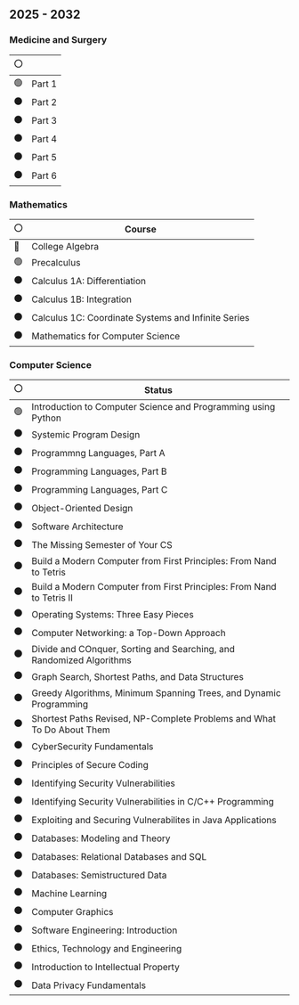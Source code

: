 ## 2025 - 2032

### Medicine and Surgery
|⚪️| |
|---|---|
|🟢|Part 1|
|⚫️|Part 2|
|⚫️|Part 3|
|⚫️|Part 4|
|⚫️|Part 5|
|⚫️|Part 6|


### Mathematics
|⚪️|Course|
|------|------|
|🔵|College Algebra|
|🟢|Precalculus||
|⚫️|Calculus 1A: Differentiation|
|⚫️|Calculus 1B: Integration|
|⚫️|Calculus 1C: Coordinate Systems and Infinite Series|
|⚫️|Mathematics for Computer Science|

### Computer Science

|⚪️|Status|
|------|------|
|🟢|Introduction to Computer Science and Programming using Python|
|⚫️|Systemic Program Design|
|⚫️|Programmng Languages, Part A|
|⚫️|Programming Languages, Part B|
|⚫️|Programming Languages, Part C|
|⚫️|Object-Oriented Design|
|⚫️|Software Architecture|
|⚫️|The Missing Semester of Your CS|
|⚫️|Build a Modern Computer from First Principles: From Nand to Tetris|
|⚫️|Build a Modern Computer from First Principles: From Nand to Tetris II|
|⚫️|Operating Systems: Three Easy Pieces|
|⚫️|Computer Networking: a Top-Down Approach|
|⚫️|Divide and COnquer, Sorting and Searching, and Randomized Algorithms|
|⚫️|Graph Search, Shortest Paths, and Data Structures|
|⚫️|Greedy Algorithms, Minimum Spanning Trees, and Dynamic Programming|
|⚫️|Shortest Paths Revised, NP-Complete Problems and What To Do About Them|
|⚫️|CyberSecurity Fundamentals|
|⚫️|Principles of Secure Coding|
|⚫️|Identifying Security Vulnerabilities|
|⚫️|Identifying Security Vulnerabilities in C/C++ Programming|
|⚫️|Exploiting and Securing Vulnerabilites in Java Applications|
|⚫️|Databases: Modeling and Theory|
|⚫️|Databases: Relational Databases and SQL|
|⚫️|Databases: Semistructured Data|
|⚫️|Machine Learning|
|⚫️|Computer Graphics|
|⚫️|Software Engineering: Introduction|
|⚫️|Ethics, Technology and Engineering|
|⚫️|Introduction to Intellectual Property|
|⚫️|Data Privacy Fundamentals|
